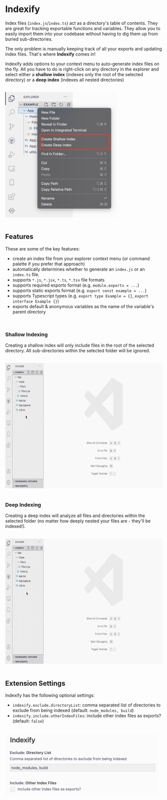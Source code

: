 # Indexify

Index files (`index.js`/`index.ts`) act as a directory's table of contents. They are great for tracking exportable functions and variables. They allow you to easily import them into your codebase without having to dig them up from buried sub-directories.

The only problem is manually keeping track of all your exports and updating index files. That's where **Indexify** comes in!

Indexify adds options to your context menu to auto-generate index files on the fly. All you have to do is right-click on any directory in the explorer and select either a **shallow index** (indexes only the root of the selected directory) or a **deep index** (indexes all nested directories)

<br />
<img src="images/context-menu.png" alt="context menu" height="400" />
<br />
<br />

## Features

These are some of the key features:

- create an index file from your explorer context menu (or command palette if you prefer that approach)
- automatically determines whether to generate an `index.js` or an `index.ts` file.
- supports `*.js`, `*.jsx`, `*.ts`, `*.tsx` file formats
- supports required exports format (e.g. `module.exports = ...`)
- supports static exports format (e.g. `export const example = ...`)
- supports Typescript types (e.g. `export type Example = {}`, `export interface Example {}`)
- exports default & anonymous variables as the name of the variable's parent directory

<br />

### Shallow Indexing

Creating a shallow index will only include files in the root of the selected directory. All sub-directories within the selected folder will be ignored.

<br />
<img src="images/shallow-index.gif" alt="context menu" height="400" />
<br />
<br />

### Deep Indexing

Creating a deep index will analyze all files and directories within the selected folder (no matter how deeply nested your files are - they'll be indexed!).

<br />
<img src="images/deep-index.gif" alt="context menu" height="400" />
<br />
<br />

## Extension Settings

Indexify has the following optional settings:

- `indexify.exclude.directoryList`: comma separated list of directories to exclude from being indexed (default: `node_modules, build`)
- `indexify.include.otherIndexFiles`: include other index files as exports? (default: `false`)

<br />
<img src="images/settings.png" alt="context menu" height="200" />
